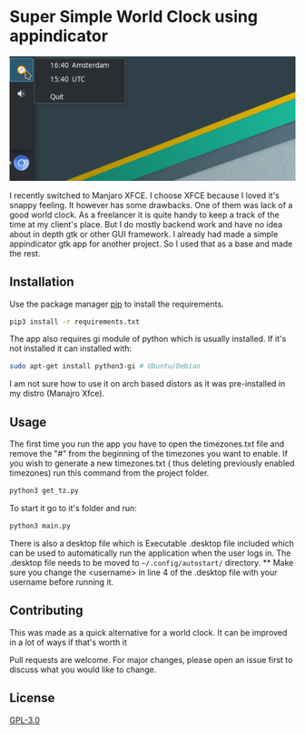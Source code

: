 # Super Simple World Clock using appindicator

![Screen_shot1](https://github.com/hanzala123/world-clock-appindicator/blob/master/.screenshots/sc1.png)

I recently switched to Manjaro XFCE. I choose XFCE because I loved it's snappy feeling. It however has some drawbacks. One of them was lack of a good world clock. As a freelancer it is quite handy to keep a track of the time at my client's place.
But I do mostly backend work and have no idea about in depth gtk or other GUI framework. I already had made a simple appindicator gtk app for another project. So I used that as a base and made the rest.
## Installation

Use the package manager [pip](https://pip.pypa.io/en/stable/) to install the requirements.

```bash
pip3 install -r requirements.txt
```

The app also requires gi module of python which is usually installed. If it's not installed it can installed with:
```bash
sudo apt-get install python3-gi # Ubuntu/Debian
```
I am not sure how to use it on arch based distors as it was pre-installed in my distro (Manajro Xfce).

## Usage

The first time you run the app you have to open the timezones.txt file and remove the "#" from the beginning of the timezones you want to enable.
If you wish to generate a new timezones.txt ( thus deleting previously enabled timezones) run this command from the project folder.
```bash
python3 get_tz.py
```

To start it go to it's folder and run:
```bash
python3 main.py
```
There is also a desktop file which is Executable .desktop file included which can be used to automatically run the application when the user logs in. The .desktop file needs to be moved to ```~/.config/autostart/``` directory.
** Make sure you change the \<username\> in line 4 of the .desktop file with your username before running it.

## Contributing
This was made as a quick alternative for a world clock. It can be improved in a lot of ways if that's worth it

Pull requests are welcome. For major changes, please open an issue first to discuss what you would like to change.

## License
[GPL-3.0](https://choosealicense.com/licenses/gpl-3.0/)